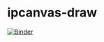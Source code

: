 # ipcanvas-draw

[![Binder](https://mybinder.org/badge_logo.svg)](https://mybinder.org/v2/gh/rndmcnlly/ipycanvas-draw/HEAD?urlpath=voila%2Frender%2FDemo.ipynb)
